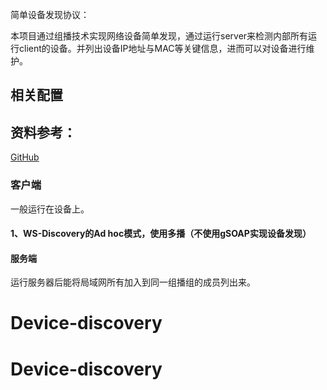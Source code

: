 简单设备发现协议：

本项目通过组播技术实现网络设备简单发现，通过运行server来检测内部所有运行client的设备。并列出设备IP地址与MAC等关键信息，进而可以对设备进行维护。

## 相关配置


## 资料参考：

[GitHub](https://github.com/Ikaros-521/ONVIF_Device-discovery) 

### 客户端
一般运行在设备上。

#### 1、WS-Discovery的Ad hoc模式，使用多播（不使用gSOAP实现设备发现）


#### 服务端
运行服务器后能将局域网所有加入到同一组播组的成员列出来。



# Device-discovery
# Device-discovery
